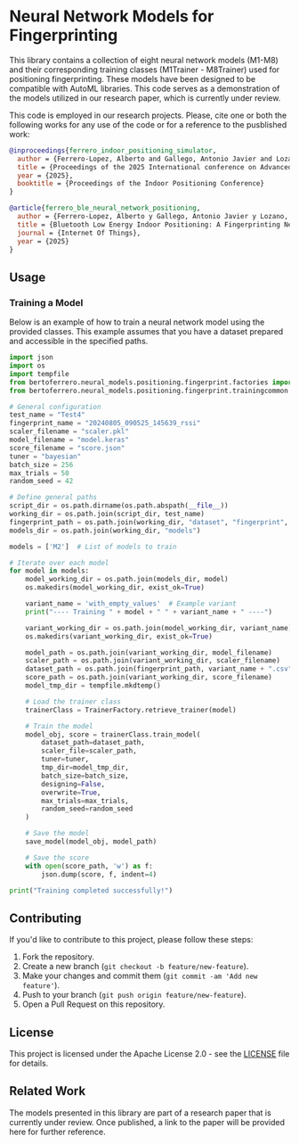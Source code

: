 
# Neural Network Models for Fingerprinting

This library contains a collection of eight neural network models (M1-M8) and their corresponding training classes (M1Trainer - M8Trainer) used for positioning fingerprinting. These models have been designed to be compatible with AutoML libraries. This code serves as a demonstration of the models utilized in our research paper, which is currently under review.

This code is employed in our research projects. Please, cite one or both the following works for any use of the code or for a reference to the pusblished work:

```bibtex
@inproceedings{ferrero_indoor_positioning_simulator,
  author = {Ferrero-Lopez, Alberto and Gallego, Antonio Javier and Lozano, Miguel Angel},
  title = {Proceedings of the 2025 International conference on Advanced Machine Learning and Data Science (AMLDS 2025), Tokyo, Japan, July 19-21},
  year = {2025},
  booktitle = {Proceedings of the Indoor Positioning Conference}
}
```

```bibtex
@article{ferrero_ble_neural_network_positioning,
  author = {Ferrero-Lopez, Alberto y Gallego, Antonio Javier y Lozano, Miguel Angel},
  title = {Bluetooth Low Energy Indoor Positioning: A Fingerprinting Neural Network Approach},
  journal = {Internet Of Things},
  year = {2025}
}
```

## Usage

### Training a Model

Below is an example of how to train a neural network model using the provided classes. This example assumes that you have a dataset prepared and accessible in the specified paths.

```python
import json
import os
import tempfile
from bertoferrero.neural_models.positioning.fingerprint.factories import TrainerFactory
from bertoferrero.neural_models.positioning.fingerprint.trainingcommon import save_model

# General configuration
test_name = "Test4"
fingerprint_name = "20240805_090525_145639_rssi"
scaler_filename = "scaler.pkl"
model_filename = "model.keras"
score_filename = "score.json"
tuner = "bayesian"
batch_size = 256
max_trials = 50
random_seed = 42

# Define general paths
script_dir = os.path.dirname(os.path.abspath(__file__))
working_dir = os.path.join(script_dir, test_name)
fingerprint_path = os.path.join(working_dir, "dataset", "fingerprint", fingerprint_name)
models_dir = os.path.join(working_dir, "models")

models = ['M2']  # List of models to train

# Iterate over each model
for model in models:
    model_working_dir = os.path.join(models_dir, model)
    os.makedirs(model_working_dir, exist_ok=True)

    variant_name = 'with_empty_values'  # Example variant
    print("---- Training " + model + " " + variant_name + " ----")

    variant_working_dir = os.path.join(model_working_dir, variant_name)
    os.makedirs(variant_working_dir, exist_ok=True)

    model_path = os.path.join(variant_working_dir, model_filename)
    scaler_path = os.path.join(variant_working_dir, scaler_filename)
    dataset_path = os.path.join(fingerprint_path, variant_name + ".csv")
    score_path = os.path.join(variant_working_dir, score_filename)
    model_tmp_dir = tempfile.mkdtemp()

    # Load the trainer class
    trainerClass = TrainerFactory.retrieve_trainer(model)

    # Train the model
    model_obj, score = trainerClass.train_model(
        dataset_path=dataset_path,
        scaler_file=scaler_path,
        tuner=tuner,
        tmp_dir=model_tmp_dir,
        batch_size=batch_size,
        designing=False,
        overwrite=True,
        max_trials=max_trials,
        random_seed=random_seed
    )

    # Save the model
    save_model(model_obj, model_path)

    # Save the score
    with open(score_path, 'w') as f:
        json.dump(score, f, indent=4)

print("Training completed successfully!")
```

## Contributing

If you'd like to contribute to this project, please follow these steps:

1. Fork the repository.
2. Create a new branch (`git checkout -b feature/new-feature`).
3. Make your changes and commit them (`git commit -am 'Add new feature'`).
4. Push to your branch (`git push origin feature/new-feature`).
5. Open a Pull Request on this repository.

## License

This project is licensed under the Apache License 2.0 - see the [LICENSE](./LICENSE) file for details.

## Related Work

The models presented in this library are part of a research paper that is currently under review. Once published, a link to the paper will be provided here for further reference.
